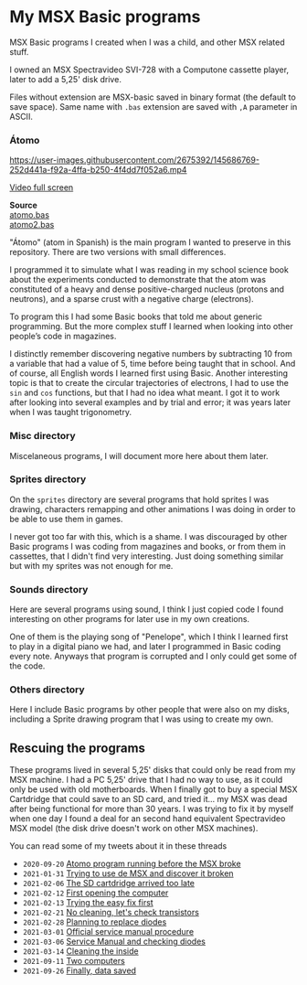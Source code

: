 # My MSX Basic programs

MSX Basic programs I created when I was a child, and other MSX related stuff.

I owned an MSX Spectravideo SVI-728 with a Computone cassette player, later to add a 5,25' disk drive.

Files without extension are MSX-basic saved in binary format (the default to save space). Same name with `.bas` extension are saved with `,A` parameter in ASCII.

### Átomo

https://user-images.githubusercontent.com/2675392/145686769-252d441a-f92a-4ffa-b250-4f4dd7f052a6.mp4

[Video full screen](https://github.com/vicenteherrera/my-msx/blob/main/atomo/atomo2_run.mp4?raw=true)

**Source**  
[atomo.bas](https://github.com/vicenteherrera/my-msx/blob/main/atomo/ATOMO.BAS)  
[atomo2.bas](https://github.com/vicenteherrera/my-msx/blob/main/atomo/ATOMO2.BAS)

"Átomo" (atom in Spanish) is the main program I wanted to preserve in this repository. There are two versions with small differences.

I programmed it to simulate what I was reading in my school science book about the experiments conducted to demonstrate that the atom was constituted of a heavy and dense positive-charged nucleus (protons and neutrons), and a sparse crust with a negative charge (electrons).

To program this I had some Basic books that told me about generic programming. But the more complex stuff I learned when looking into other people’s code in magazines.

I distinctly remember discovering negative numbers by subtracting 10 from a variable that had a value of 5, time before being taught that in school. And of course, all English words I learned first using Basic. Another interesting topic is that to create the circular trajectories of electrons, I had to use the `sin` and `cos` functions, but that I had no idea what meant. I got it to work after looking into several examples and by trial and error; it was years later when I was taught trigonometry.

### Misc directory

Miscelaneous programs, I will document more here about them later.

### Sprites directory

On the `sprites` directory are several programs that hold sprites I was drawing, characters remapping and other animations I was doing in order to be able to use them in games.

I never got too far with this, which is a shame. I was discouraged by other Basic programs I was coding from magazines and books, or from them in cassettes, that I didn't find very interesting. Just doing something similar but with my sprites was not enough for me.

### Sounds directory

Here are several programs using sound, I think I just copied code I found interesting on other programs for later use in my own creations.

One of them is the playing song of "Penelope", which I think I learned first to play in a digital piano we had, and later I programmed in Basic coding every note. Anyways that program is corrupted and I only could get some of the code.

### Others directory

Here I include Basic programs by other people that were also on my disks, including a Sprite drawing program that I was using to create my own.

## Rescuing the programs

These programs lived in several 5,25' disks that could only be read from my MSX machine. I had a PC 5,25' drive that I had no way to use, as it could only be used with old motherboards. When I finally got to buy a special MSX Cartdridge that could save to an SD card, and tried it... my MSX was dead after being functional for more than 30 years. I was trying to fix it by myself when one day I found a deal for an second hand equivalent Spectravideo MSX model (the disk drive doesn't work on other MSX machines).

You can read some of my tweets about it in these threads


  * `2020-09-20` [Atomo program running before the MSX broke](https://twitter.com/Vicen_Herrera/status/1307734304403922944)
  * `2021-01-31` [Trying to use de MSX and discover it broken](https://twitter.com/Vicen_Herrera/status/1355941263019827203)
  * `2021-02-06` [The SD cartdridge arrived too late](https://twitter.com/Vicen_Herrera/status/1357996269315178498)
  * `2021-02-12` [First opening the computer](https://twitter.com/Vicen_Herrera/status/1360309088379408384)
  * `2021-02-13` [Trying the easy fix first](https://twitter.com/Vicen_Herrera/status/1360708365773635587)
  * `2021-02-21` [No cleaning, let's check transistors](https://twitter.com/Vicen_Herrera/status/1363566690597036035)
  * `2021-02-28` [Planning to replace diodes](https://twitter.com/Vicen_Herrera/status/1366136914697453575)
  * `2021-03-01` [Official service manual procedure](https://twitter.com/Vicen_Herrera/status/1366497154739666949)
  * `2021-03-06` [Service Manual and checking diodes](https://twitter.com/Vicen_Herrera/status/1368257565356867586)
  * `2021-03-14` [Cleaning the inside](https://twitter.com/Vicen_Herrera/status/1371073239917735939)
  * `2021-09-11` [Two computers](https://twitter.com/Vicen_Herrera/status/1436720839806930944)
  * `2021-09-26` [Finally, data saved](https://twitter.com/Vicen_Herrera/status/1442246565909905408)


